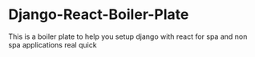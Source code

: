 # Django-React-Boiler-Plate
This is a boiler plate to help you setup django with react for spa and non spa applications real quick
